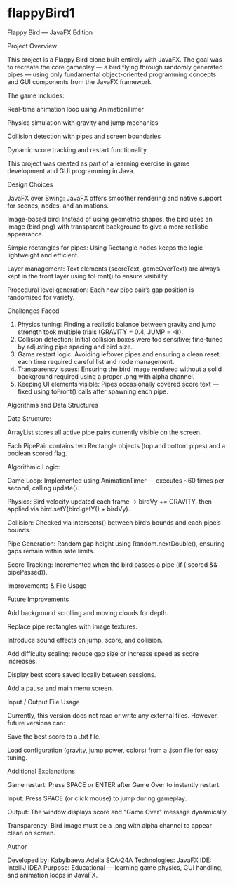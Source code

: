 # flappyBird1
Flappy Bird — JavaFX Edition

Project Overview

This project is a Flappy Bird clone built entirely with JavaFX.
The goal was to recreate the core gameplay — a bird flying through randomly generated pipes — using only fundamental object-oriented programming concepts and GUI components from the JavaFX framework.

The game includes:

Real-time animation loop using AnimationTimer

Physics simulation with gravity and jump mechanics

Collision detection with pipes and screen boundaries

Dynamic score tracking and restart functionality


This project was created as part of a learning exercise in game development and GUI programming in Java.

Design Choices

JavaFX over Swing: JavaFX offers smoother rendering and native support for scenes, nodes, and animations.

Image-based bird: Instead of using geometric shapes, the bird uses an image (bird.png) with transparent background to give a more realistic appearance.

Simple rectangles for pipes: Using Rectangle nodes keeps the logic lightweight and efficient.

Layer management: Text elements (scoreText, gameOverText) are always kept in the front layer using toFront() to ensure visibility.

Procedural level generation: Each new pipe pair’s gap position is randomized for variety.

Challenges Faced

1. Physics tuning: Finding a realistic balance between gravity and jump strength took multiple trials (GRAVITY = 0.4, JUMP = -8).
2. Collision detection: Initial collision boxes were too sensitive; fine-tuned by adjusting pipe spacing and bird size.
3. Game restart logic: Avoiding leftover pipes and ensuring a clean reset each time required careful list and node management.
4. Transparency issues: Ensuring the bird image rendered without a solid background required using a proper .png with alpha channel.
5. Keeping UI elements visible: Pipes occasionally covered score text — fixed using toFront() calls after spawning each pipe.

Algorithms and Data Structures

Data Structure:

ArrayList<PipePair> stores all active pipe pairs currently visible on the screen.

Each PipePair contains two Rectangle objects (top and bottom pipes) and a boolean scored flag.


Algorithmic Logic:

Game Loop: Implemented using AnimationTimer — executes ~60 times per second, calling update().

Physics: Bird velocity updated each frame → birdVy += GRAVITY, then applied via bird.setY(bird.getY() + birdVy).

Collision: Checked via intersects() between bird’s bounds and each pipe’s bounds.

Pipe Generation: Random gap height using Random.nextDouble(), ensuring gaps remain within safe limits.

Score Tracking: Incremented when the bird passes a pipe (if (!scored && pipePassed)).

Improvements & File Usage

Future Improvements

Add background scrolling and moving clouds for depth.

Replace pipe rectangles with image textures.

Introduce sound effects on jump, score, and collision.

Add difficulty scaling: reduce gap size or increase speed as score increases.

Display best score saved locally between sessions.

Add a pause and main menu screen.

Input / Output File Usage

Currently, this version does not read or write any external files.
However, future versions can:

Save the best score to a .txt file.

Load configuration (gravity, jump power, colors) from a .json file for easy tuning.

Additional Explanations

Game restart: Press SPACE or ENTER after Game Over to instantly restart.

Input: Press SPACE (or click mouse) to jump during gameplay.

Output: The window displays score and "Game Over" message dynamically.

Transparency: Bird image must be a .png with alpha channel to appear clean on screen.

Author

Developed by: Kabylbaeva Adelia SCA-24A
Technologies: JavaFX
IDE: IntelliJ IDEA
Purpose: Educational — learning game physics, GUI handling, and animation loops in JavaFX.

